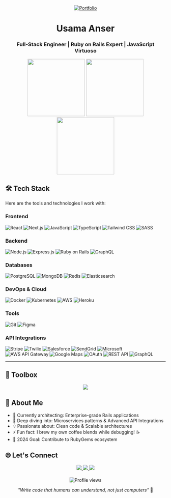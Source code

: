 <div align="center">
  <!-- Portfolio Link as Centerpiece -->
  <a href="http://usamaanser.live/" target="_blank">
    <img src="https://img.shields.io/badge/Portfolio-%23FF6B6B.svg?style=for-the-badge&logo=vercel&logoColor=white" alt="Portfolio" />
  </a>
  
  <h1>Usama Anser</h1>
  <h3>Full-Stack Engineer | Ruby on Rails Expert | JavaScript Virtuoso</h3>
</div>

<!-- GitHub Stats Section -->
<div align="center">
  <img height="180em" src="https://github-readme-stats.vercel.app/api?username=UsamaAnser1518&show_icons=true&theme=dark&hide_border=true&count_private=true&include_all_commits=true" />
  <img height="180em" src="https://github-readme-streak-stats.herokuapp.com/?user=UsamaAnser1518&theme=dark&hide_border=true" />
  <img height="180em" src="https://github-readme-stats.vercel.app/api/top-langs/?username=UsamaAnser1518&layout=compact&theme=dark&hide_border=true" />
</div>

## 🛠️ Tech Stack

Here are the tools and technologies I work with:

### Frontend
![React](https://img.shields.io/badge/react-%2320232a.svg?style=for-the-badge&logo=react&logoColor=%2361DAFB)
![Next.js](https://img.shields.io/badge/Next-black?style=for-the-badge&logo=next.js&logoColor=white)
![JavaScript](https://img.shields.io/badge/javascript-%23323330.svg?style=for-the-badge&logo=javascript&logoColor=%23F7DF1E)
![TypeScript](https://img.shields.io/badge/typescript-%23007ACC.svg?style=for-the-badge&logo=typescript&logoColor=white)
![Tailwind CSS](https://img.shields.io/badge/tailwind-%234ED1C5.svg?style=for-the-badge&logo=tailwindCss&logoColor=white)
![SASS](https://img.shields.io/badge/SASS-hotpink.svg?style=for-the-badge&logo=SASS&logoColor=white)

### Backend
![Node.js](https://img.shields.io/badge/node.js-6DA55F?style=for-the-badge&logo=node.js&logoColor=white)
![Express.js](https://img.shields.io/badge/express.js-%23404d59.svg?style=for-the-badge&logo=express&logoColor=%2361DAFB)
![Ruby on Rails](https://img.shields.io/badge/rails-%23CC0000.svg?style=for-the-badge&logo=ruby-on-rails&logoColor=white)
![GraphQL](https://img.shields.io/badge/-GraphQL-311C87?style=for-the-badge&logo=apollo-graphql)

### Databases
![PostgreSQL](https://img.shields.io/badge/postgres-%23316192.svg?style=for-the-badge&logo=postgresql&logoColor=white)
![MongoDB](https://img.shields.io/badge/MongoDB-%234ea94b.svg?style=for-the-badge&logo=mongodb&logoColor=white)
![Redis](https://img.shields.io/badge/redis-%23DD0031.svg?style=for-the-badge&logo=redis&logoColor=white)
![Elasticsearch](https://img.shields.io/badge/Elasticsearch-005571?style=for-the-badge&logo=elasticsearch&logoColor=white)

### DevOps & Cloud
![Docker](https://img.shields.io/badge/docker-%230db7ed.svg?style=for-the-badge&logo=docker&logoColor=white)
![Kubernetes](https://img.shields.io/badge/kubernetes-%230db7ed.svg?style=for-the-badge&logo=kubernetes&logoColor=white)
![AWS](https://img.shields.io/badge/aws-%23777BB4.svg?style=for-the-badge&logo=amazon&logoColor=white)
![Heroku](https://img.shields.io/badge/Heroku-3C3C3D?style=for-the-badge&logo=Heroku&logoColor=white)

### Tools
![Git](https://img.shields.io/badge/git-%23F05033.svg?style=for-the-badge&logo=git&logoColor=white)
![Figma](https://img.shields.io/badge/figma-%23F24E1E.svg?style=for-the-badge&logo=figma&logoColor=white)

### API Integrations
![Stripe](https://img.shields.io/badge/Stripe-008CDD?style=for-the-badge&logo=stripe&logoColor=white)
![Twilio](https://img.shields.io/badge/Twilio-F22F46?style=for-the-badge&logo=twilio&logoColor=white)
![Salesforce](https://img.shields.io/badge/Salesforce-00A1E0?style=for-the-badge&logo=salesforce&logoColor=white)
![SendGrid](https://img.shields.io/badge/SendGrid-00B88C?style=for-the-badge&logo=sendgrid&logoColor=white)
![Microsoft](https://img.shields.io/badge/Microsoft-0078D4?style=for-the-badge&logo=microsoft&logoColor=white)
![AWS API Gateway](https://img.shields.io/badge/AWS_API_Gateway-232F3E?style=for-the-badge&logo=amazonaws&logoColor=white)
![Google Maps](https://img.shields.io/badge/Google_Maps-4285F4?style=for-the-badge&logo=googlemaps&logoColor=white)
![OAuth](https://img.shields.io/badge/OAuth-EB5424?style=for-the-badge&logo=oauth&logoColor=white)
![REST API](https://img.shields.io/badge/REST_API-005571?style=for-the-badge&logo=restful&logoColor=white)
![GraphQL](https://img.shields.io/badge/GraphQL-E10098?style=for-the-badge&logo=graphql&logoColor=white)

---

## 🔧 Toolbox
<p align="center">
  <img src="https://skillicons.dev/icons?i=ts,js,html,css,sass,webpack,redux,graphql,jest,git,github,aws,docker" />
</p>

## 📌 About Me
- 🔭 Currently architecting: Enterprise-grade Rails applications
- 🌱 Deep diving into: Microservices patterns & Advanced API Integrations
- 💡 Passionate about: Clean code & Scalable architectures
- ⚡ Fun fact: I brew my own coffee blends while debugging! ☕
- 🎯 2024 Goal: Contribute to RubyGems ecosystem

## 🌐 Let's Connect
<div align="center">
  <a href="http://usamaanser.live/" target="_blank">
    <img src="https://img.shields.io/badge/Portfolio-%23000000.svg?style=for-the-badge&logo=react&logoColor=white" />
  </a>
  <a href="https://linkedin.com/in/usama-anser-a34406176">
    <img src="https://img.shields.io/badge/LinkedIn-0077B5?style=for-the-badge&logo=linkedin&logoColor=white" />
  </a>
  <a href="mailto:work.usama.anser@gmail.com">
    <img src="https://img.shields.io/badge/Email-EA4335?style=for-the-badge&logo=gmail&logoColor=white" />
  </a>
</div>

<div align="center" style="margin-top:20px">
  <img src="https://komarev.com/ghpvc/?username=UsamaAnser1518&style=flat-square&color=blue" alt="Profile views" />
</div>

<p align="center">
  <i>"Write code that humans can understand, not just computers"</i> 🚀
</p>
